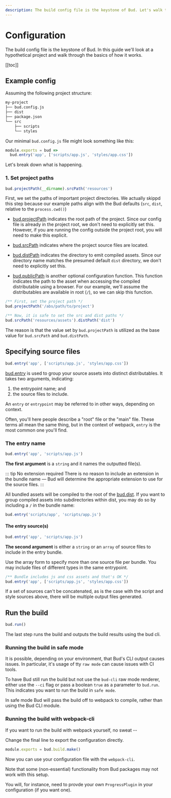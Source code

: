 ```yaml
---
description: The build config file is the keystone of Bud. Let's walk through a simple example.
---
```


# Configuration

The build config file is the keystone of Bud. In this guide we'll look at a
hypothetical project and walk through the basics of how it works.

[[toc]]

## Example config

Assuming the following project structure:

```sh
my-project
├── bud.config.js
├── dist
├── package.json
└── src
    ├── scripts
    └── styles
```

Our minimal `bud.config.js` file might look something like this:

```js
module.exports = bud =>
  bud.entry('app', ['scripts/app.js', 'styles/app.css'])
```

Let's break down what is happening.

### 1. Set project paths

```js
bud.projectPath(__dirname).srcPath('resources')
```

First, we set the paths of important project directories. We
actually skippd this step because our example paths align with the
Bud defaults (`src`, `dist`, relative to the `process.cwd()`)

- [bud.projectPath](config-projectPath.md) indicates the root path of the project.
  Since our config file is already in the project root, we don't need to explicitly set this. However, if you are running the config outside the project root, you will need to make this explicit.

- [bud.srcPath](config-srcPath.md) indicates where the project source files are
  located.

- [bud.distPath](config-distPath.md) indicates the directory to emit compiled
  assets. Since our directory name matches the presumed default `dist` directory,
  we don't need to explicitly set this.

- [bud.publicPath](config-publicPath.md) is another optional configuration function.
  This function indicates the path to the asset when accessing the compiled distributable using a browser. For our example, we'll assume the distributables are available in root (`/`), so we can skip this function.

```js
/** First, set the project path */
bud.projectPath('/abs/path/to/project')

/** Now, it is safe to set the src and dist paths */
bud.srcPath('resources/assets').distPath('dist')
```

The reason is that the value set by `bud.projectPath` is utilized as the base value for `bud.srcPath` and `bud.distPath`.

## Specifying source files

```js
bud.entry('app', ['scripts/app.js', 'styles/app.css'])
```

[bud.entry](config-entry.md) is used to group your source
assets into distinct distributables. It takes two arguments, indicating:

1. the entrypoint name; and
2. the source files to include.

An `entry` or `entrypoint` may be referred to in other ways, depending on context.

Often, you'll here people describe a "root" file or the "main" file. These terms all mean the same thing, but in the context of webpack, `entry` is the most common one you'll find.

### The entry name

```js
bud.entry('app', 'scripts/app.js')
```

**The first argument** is a `string` and it names the outputted file(s).

::: tip No extension required
There is no reason to include an extension in the bundle name &mdash; Bud will
determine the appropriate extension to use for the source files.
:::

All bundled assets will be compiled to the root of the [bud.dist](/config-dist.md).
If you want to group compiled assets into subdirectories within dist, you may
do so by including a `/` in the bundle name:

```js
bud.entry('scripts/app', 'scripts/app.js')
```

#### The entry source(s)

```js
bud.entry('app', 'scripts/app.js')
```

**The second argument** is either a `string` or an `array` of source files
to include in the entry bundle.

Use the array form to specify more than one source file per bundle. You may
include files of different types in the same entrypoint.

```js
/** Bundle includes js and css assets and that's OK */
bud.entry('app', ['scripts/app.js', 'styles/app.css'])
```

If a set of sources can't be concatenated, as is the case with the script and
style sources above, there will be multiple output files generated.

## Run the build

```js
bud.run()
```

The last step runs the build and outputs the build results using the bud cli.

### Running the build in safe mode

It is possible, depending on your environment, that Bud's CLI output causes issues. In particular, it's usage of tty `raw mode` can cause issues with CI tools.

To have Bud still run the build but not use the `bud-cli` raw mode renderer, either use the `--ci` flag or pass a boolean `true` as a parameter to `bud.run`. This indicates you want to run the build in `safe mode`.

In safe mode Bud will pass the build off to webpack to compile, rather than using the Bud CLI module.

### Running the build with webpack-cli

If you want to run the build with webpack yourself, no sweat --

Change the final line to export the configuration directly.

```js
module.exports = bud.build.make()
```

Now you can use your configuration file with the `webpack-cli`.

Note that some (non-essential) functionality from Bud packages may not work with this setup.

You will, for instance, need to provde your own `ProgressPlugin` in your
configuration (if you want one).
